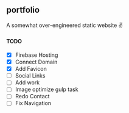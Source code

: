 ## portfolio

A somewhat over-engineered static website ✌️

#### TODO

* [x] Firebase Hosting
* [x] Connect Domain
* [x] Add Favicon
* [ ] Social Links
* [ ] Add work
* [ ] Image optimize gulp task
* [ ] Redo Contact
* [ ] Fix Navigation